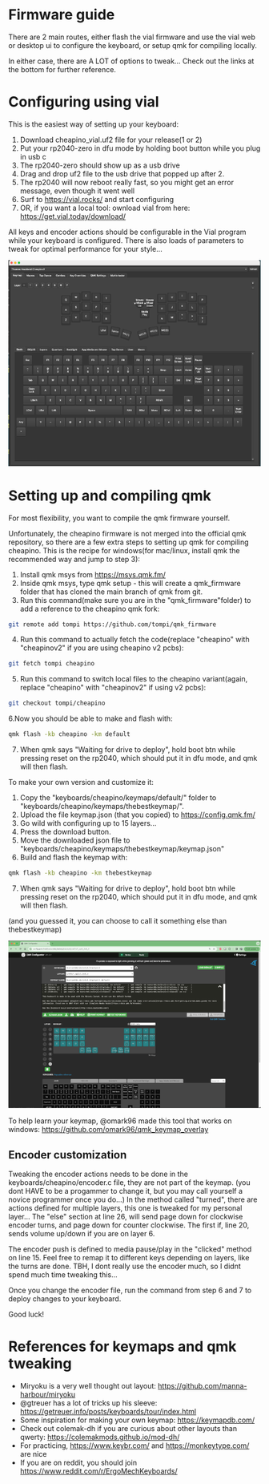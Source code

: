 Firmware guide
==============

There are 2 main routes, either flash the vial firmware and use the vial web or desktop ui
to configure the keyboard, or setup qmk for compiling locally.

In either case, there are A LOT of options to tweak...
Check out the links at the bottom for further reference.

# Configuring using vial

This is the easiest way of setting up your keyboard:

1. Download cheapino_vial.uf2 file for your release(1 or 2)
2. Put your rp2040-zero in dfu mode by holding boot button while you plug in usb c
3. The rp2040-zero should show up as a usb drive
4. Drag and drop uf2 file to the usb drive that popped up after 2.
5. The rp2040 will now reboot really fast, so you might get an error message, even though it went well
6. Surf to https://vial.rocks/ and start configuring
7. OR, if you want a local tool: ownload vial from here: https://get.vial.today/download/

All keys and encoder actions should be configurable in the Vial program while
your keyboard is configured. There is also loads of parameters to tweak for optimal performance
for your style...

![Vial in action](images/firmware/vial.png)

# Setting up and compiling qmk

For most flexibility, you want to compile the qmk firmware yourself.

Unfortunately, the cheapino firmware is not merged into the official qmk repository,
so there are a few extra steps to setting up qmk for compiling cheapino.
This is the recipe for windows(for mac/linux, install qmk the recommended way and jump to step 3):

1. Install qmk msys from https://msys.qmk.fm/
2. Inside qmk msys, type qmk setup - this will create a qmk_firmware folder that has cloned the main branch of qmk from git.
3. Run this command(make sure you are in the "qmk_firmware"folder) to add a reference to the cheapino qmk fork:
```sh
git remote add tompi https://github.com/tompi/qmk_firmware
```
4. Run this command to actually fetch the code(replace "cheapino" with "cheapinov2" if you are using cheapino v2 pcbs):
```sh
git fetch tompi cheapino
```
5. Run this command to switch local files to the cheapino variant(again, replace "cheapino" with "cheapinov2" if using v2 pcbs):
```sh
git checkout tompi/cheapino
```
6.Now you should be able to make and flash with:
```sh
qmk flash -kb cheapino -km default
```
7. When qmk says "Waiting for drive to deploy", hold boot btn while pressing reset on the rp2040, which should put it in dfu mode, and qmk will then flash.

To make your own version and customize it:

1. Copy the "keyboards/cheapino/keymaps/default/" folder to "keyboards/cheapino/keymaps/thebestkeymap/".
2. Upload the file keymap.json (that you copied) to https://config.qmk.fm/
3. Go wild with configuring up to 15 layers...
4. Press the download button.
5. Move the downloaded json file to "keyboards/cheapino/keymaps/thebestkeymap/keymap.json"
6. Build and flash the keymap with:
```sh
qmk flash -kb cheapino -km thebestkeymap
```
7. When qmk says "Waiting for drive to deploy", hold boot btn while pressing reset on the rp2040, which should put it in dfu mode, and qmk will then flash.

(and you guessed it, you can choose to call it something else than thebestkeymap)

![QMK Configurator](images/firmware/qmk_configurator.png)

To help learn your keymap, @omark96 made this tool that works on windows: https://github.com/omark96/qmk_keymap_overlay

## Encoder customization

Tweaking the encoder actions needs to be done in the keyboards/cheapino/encoder.c file, they are not part of the keymap.
(you dont HAVE to be a progammer to change it, but you may call yourself a novice programmer once you do...)
In the method called "turned", there are actions defined for multiple layers, this one is tweaked for my personal layer...
The "else" section at line 26, will send page down for clockwise encoder turns, and page down for counter clockwise.
The first if, line 20, sends volume up/down if you are on layer 6. 

The encoder push is defined to media pause/play in the "clicked" method on line 15.
Feel free to remap it to different keys depending on layers, like the turns are done.
TBH, I dont really use the encoder much, so I didnt spend much time tweaking this...

Once you change the encoder file, run the command from step 6 and 7 to deploy changes to your keyboard.

Good luck!

# References for keymaps and qmk tweaking

* Miryoku is a very well thought out layout: https://github.com/manna-harbour/miryoku
* @gtreuer has a lot of tricks up his sleeve: https://getreuer.info/posts/keyboards/tour/index.html
* Some inspiration for making your own keymap: https://keymapdb.com/
* Check out colemak-dh if you are curious about other layouts than qwerty: https://colemakmods.github.io/mod-dh/
* For practicing, https://www.keybr.com/ and https://monkeytype.com/ are nice
* If you are on reddit, you should join https://www.reddit.com/r/ErgoMechKeyboards/
